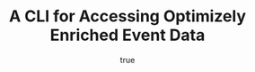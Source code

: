 ---
title: A CLI for Accessing Optimizely Enriched Event Data
summary: This lab contains a handy CLI for exploring and downloading Optimizely Enriched Event Data.
revisionDate: '2020-07-20'
labels:
  - data
  - analysis
  - odata
  - enriched events
  - e3
  - cli

author:
  name: Pete Koomen
  headshot: 
  bio: 
  title: Co-founder
  company: Optimizely

seo:
  title: A CLI for Accessing Optimizely Enriched Event Data
  description: This lab contains a handy CLI for exploring and downloading Optimizely Enriched Event Data.
  ogTitle:
  ogDescription:
  ogImage:
  twitterImage:
  noindex: false
---